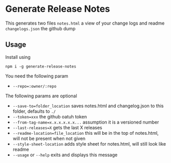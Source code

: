 # Generate Release Notes

This generates two files
```notes.html``` a view of your change logs and readme
```changelogs.json``` the github dump

## Usage

Install using

```npm i -g generate-release-notes```

You need the following param

* ```--repo=:owner/:repo```

The following params are optional

* ```--save-to=folder_location``` saves notes.html and changelog.json to this folder, defaults to ```./```
* ```--token=xxx``` the github oatuh token
* ```--from-tag-name=x.x.x.x.x.x...``` assumption it is 
a versioned number
* ```--last-releases=X``` gets the last X releases
* ```--readme-location=file_location``` this will be in the top of notes.html, will not be present when not given
* ```--style-sheet-location``` adds style sheet for notes.html, will still look like readme
* ```--usage``` or ```--help``` exits and displays this message
